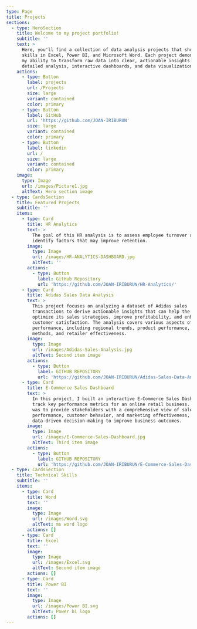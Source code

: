 ```yaml
---
type: Page
title: Projects
sections:
  - type: HeroSection
    title: Welcome to my project portfolio!
    subtitle: ''
    text: >
      Here, you'll find a collection of data analysis projects that showcase my
      skills in Excel, Power BI, and Microsoft Word. Each project demonstrates
      my ability to transform raw data into clear, actionable insights through
      detailed analysis, interactive dashboards, and data visualizations.
    actions:
      - type: Button
        label: projects
        url: /Projects
        size: large
        variant: contained
        color: primary
      - type: Button
        label: GitHub
        url: 'https://github.com/JOAN-IRIBURUN'
        size: large
        variant: contained
        color: primary
      - type: Button
        label: linkedin
        url: /
        size: large
        variant: contained
        color: primary
    image:
      type: Image
      url: /images/Picture1.jpg
      altText: Hero section image
  - type: CardsSection
    title: Featured Projects
    subtitle: ''
    items:
      - type: Card
        title: HR Analytics
        text: >
          The goal of this HR analysis is to assess employee turnover and
          identify factors that may improve retention.
        image:
          type: Image
          url: /images/HR-ANALYTICS-DASHBOARD.jpg
          altText: ''
        actions:
          - type: Button
            label: GitHub Repository
            url: 'https://github.com/JOAN-IRIBURUN/HR-Analytics/'
      - type: Card
        title: Adidas Sales Data Analysis
        text: >
          This project focuses on analyzing a dataset of Adidas sales
          transactions to derive actionable insights that can help the company
          optimize its sales strategies, improve profitability, and enhance
          customer satisfaction. The analysis covers various aspects of sales
          performance, including regional trends, product performance, sales
          methods, and retailer effectiveness.
        image:
          type: Image
          url: /images/Adidas-Sales-Analysis.jpg
          altText: Second item image
        actions:
          - type: Button
            label: GITHUB REPOSITORY
            url: 'https://github.com/JOAN-IRIBURUN/Adidas-Sales-Data-Analysis/'
      - type: Card
        title: E-Commerce Sales Dashboard
        text: >
          In this project, I built an interactive E-Commerce Sales Dashboard to
          track key performance metrics for an online retail business. The goal
          was to provide stakeholders with a comprehensive view of sales
          performance, customer behavior, and marketing effectiveness, enabling
          data-driven decision-making to improve business outcomes.
        image:
          type: Image
          url: /images/E-Commerce-Sales-Dashboard.jpg
          altText: Third item image
        actions:
          - type: Button
            label: GITHUB REPOSITORY
            url: 'https://github.com/JOAN-IRIBURUN/E-Commerce-Sales-Dashboard/'
  - type: CardsSection
    title: Technical Skills
    subtitle: ''
    items:
      - type: Card
        title: Word
        text: ''
        image:
          type: Image
          url: /images/Word.svg
          altText: ms word logo
        actions: []
      - type: Card
        title: Excel
        text: ''
        image:
          type: Image
          url: /images/Excel.svg
          altText: Second item image
        actions: []
      - type: Card
        title: Power BI
        text: ''
        image:
          type: Image
          url: /images/Power BI.svg
          altText: Power bi logo
        actions: []
---
```

